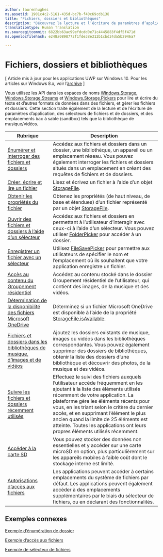 ```yaml
---
author: laurenhughes
ms.assetid: 1901c4c2-5161-435d-bc7b-f40c69cdb138
title: "Fichiers, dossiers et bibliothèques"
description: "Découvrez la lecture et l’écriture de paramètres d’application, les sélecteurs de fichiers et de dossiers, et les emplacements de bac à sable « sandbox » tels que la bibliothèque de musique/vidéos."
translationtype: Human Translation
ms.sourcegitcommit: 6822bb63ac99efdcdd0e71c4445883f4df5f471d
ms.openlocfilehash: e248a0898772f1fde38e312b1cbd24da5b2946a7

---
```

 # <a name="files-folders-and-libraries"></a>Fichiers, dossiers et bibliothèques

\[ Article mis à jour pour les applications UWP sur Windows 10. Pour les articles sur Windows 8.x, voir l’[archive](http://go.microsoft.com/fwlink/p/?linkid=619132) \]

Vous utilisez les API dans les espaces de noms [Windows.Storage](https://msdn.microsoft.com/library/windows/apps/br227346), [Windows.Storage.Streams](https://msdn.microsoft.com/library/windows/apps/br241791) et [Windows.Storage.Pickers](https://msdn.microsoft.com/library/windows/apps/br207928) pour lire et écrire du texte et d’autres formats de données dans des fichiers, et gérer les fichiers et dossiers. Cette section traite également de la lecture et de l’écriture de paramètres d’application, des sélecteurs de fichiers et de dossiers, et des emplacements bac à sable (sandbox) tels que la bibliothèque de musique/vidéos.

| Rubrique | Description  |
|-------|--------------|
| [Énumérer et interroger des fichiers et dossiers](quickstart-listing-files-and-folders.md) | Accédez aux fichiers et dossiers dans un dossier, une bibliothèque, un appareil ou un emplacement réseau. Vous pouvez également interroger les fichiers et dossiers situés dans un emplacement en créant des requêtes de fichiers et de dossiers. |
| [Créer, écrire et lire un fichier](quickstart-reading-and-writing-files.md) | Lisez et écrivez un fichier à l’aide d’un objet [StorageFile](https://msdn.microsoft.com/library/windows/apps/br227171). |
| [Obtenir les propriétés du fichier](quickstart-getting-file-properties.md) | Obtenez les propriétés (de haut niveau, de base et étendues) d’un fichier représenté par un objet [StorageFile](https://msdn.microsoft.com/library/windows/apps/br227171). |
| [Ouvrir des fichiers et dossiers à l’aide d’un sélecteur](quickstart-using-file-and-folder-pickers.md) | Accédez aux fichiers et dossiers en permettant à l’utilisateur d’interagir avec ceux-ci à l’aide d’un sélecteur. Vous pouvez utiliser [FolderPicker](https://msdn.microsoft.com/library/windows/apps/br207881) pour accéder à un dossier. |
| [Enregistrer un fichier avec un sélecteur](quickstart-save-a-file-with-a-picker.md) | Utilisez [FileSavePicker](https://msdn.microsoft.com/library/windows/apps/br207871) pour permettre aux utilisateurs de spécifier le nom et l’emplacement où ils souhaitent que votre application enregistre un fichier. |
| [Accès au contenu du Groupement résidentiel](quickstart-accessing-homegroup-content.md) | Accédez au contenu stocké dans le dossier Groupement résidentiel de l’utilisateur, qui contient des images, de la musique et des vidéos. |
| [Détermination de la disponibilité des fichiers Microsoft OneDrive](quickstart-determining-availability-of-microsoft-onedrive-files.md) | Déterminez si un fichier Microsoft OneDrive est disponible à l’aide de la propriété [StorageFile.isAvailable](https://msdn.microsoft.com/library/windows/apps/windows.storage.storagefile.isavailable.aspx). |
| [Fichiers et dossiers dans les bibliothèques de musique, d’images et de vidéos](quickstart-managing-folders-in-the-music-pictures-and-videos-libraries.md) | Ajoutez les dossiers existants de musique, images ou vidéos dans les bibliothèques correspondantes. Vous pouvez également supprimer des dossiers de bibliothèques, obtenir la liste des dossiers d’une bibliothèque et découvrir des photos, de la musique et des vidéos. |
| [Suivre les fichiers et dossiers récemment utilisés](how-to-track-recently-used-files-and-folders.md) | Effectuez le suivi des fichiers auxquels l’utilisateur accède fréquemment en les ajoutant à la liste des éléments utilisés récemment de votre application. La plateforme gère les éléments récents pour vous, en les triant selon le critère du dernier accès, et en supprimant l’élément le plus ancien quand la limite de 25 éléments est atteinte. Toutes les applications ont leurs propres éléments utilisés récemment. |
| [Accéder à la carte SD](access-the-sd-card.md) | Vous pouvez stocker des données non essentielles et y accéder sur une carte microSD en option, plus particulièrement sur les appareils mobiles à faible coût dont le stockage interne est limité. |
| [Autorisations d’accès aux fichiers](file-access-permissions.md) | Les applications peuvent accéder à certains emplacements du système de fichiers par défaut. Les applications peuvent également accéder à des emplacements supplémentaires par le biais du sélecteur de fichiers, ou en déclarant des fonctionnalités. |

## <a name="related-samples"></a>Exemples connexes
[Exemple d’énumération de dossier](http://go.microsoft.com/fwlink/p/?linkid=619993)

[Exemple d’accès aux fichiers](http://go.microsoft.com/fwlink/p/?linkid=619995)

[Exemple de sélecteur de fichiers](http://go.microsoft.com/fwlink/p/?linkid=619994)
 

 



<!--HONumber=Dec16_HO1-->


